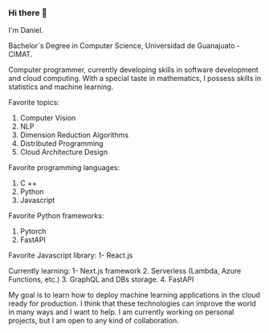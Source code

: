 ### Hi there 👋

I'm Daniel.

Bachelor´s Degree in Computer Science, Universidad de Guanajuato - CIMAT.


Computer programmer, currently developing skills in software development and cloud computing. With a special taste in mathematics, I possess skills in statistics and machine learning.

Favorite topics:

1. Computer Vision
2. NLP
3. Dimension Reduction Algorithms
4. Distributed Programming
5. Cloud Architecture Design

Favorite programming languages:
1. C ++
2. Python
3. Javascript

Favorite Python frameworks:
1. Pytorch
2. FastAPI

Favorite Javascript library:
1- React.js

Currently learning:
1- Next.js framework
2. Serverless (Lambda, Azure Functions, etc.)
3. GraphQL and DBs storage.
4. FastAPI

My goal is to learn how to deploy machine learning applications in the cloud ready for production. I think that these technologies can improve the world in many ways and I want to help. I am currently working on personal projects, but I am open to any kind of collaboration.
